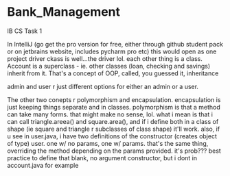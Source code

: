 # Bank_Management
IB CS Task 1

In IntelliJ (go get the pro version for free, either through github student pack or on jetbrains website, includes pycharm pro etc) this would open as one project
driver ckass is well...the driver lol. each other thing is a class. Account is a superclass - ie. other classes (loan, checking and savings) inherit from it. That's a concept of OOP, called, you guessed it, inheritance

admin and user r just different options for either an admin or a user.

The other two conepts r polymorphism and encapsulation. encapsulation is just keeping things separate and in classes. polymorphism is that a method can take many forms. that might make no sense, lol. what i mean is that i can call triangle.areea() and square.area(), and if i define both in a class of shape  (ie square and triangle r subclasses of class shape) it'll work. also, if u see in user.java, i have two definitions of the constructor (creates object of type) user. one w/ no params, one w/ params. that's the same thing, overriding the method depending on the params provided. it's prob??? best practice to define that blank, no argument constructor, but i dont in account.java for example
